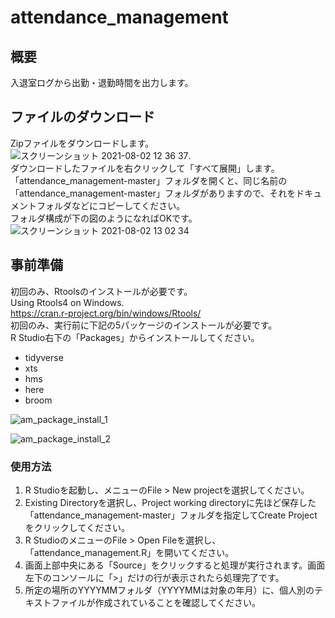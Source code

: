 # attendance_management
## 概要
入退室ログから出勤・退勤時間を出力します。  
## ファイルのダウンロード
Zipファイルをダウンロードします。  
![スクリーンショット 2021-08-02 12 36 37](https://user-images.githubusercontent.com/24307469/127803084-601cfb53-7373-44f2-a211-5857bf86bbf5.png).  
ダウンロードしたファイルを右クリックして「すべて展開」します。  
「attendance_management-master」フォルダを開くと、同じ名前の「attendance_management-master」フォルダがありますので、それをドキュメントフォルダなどにコピーしてください。    
フォルダ構成が下の図のようになればOKです。  
![スクリーンショット 2021-08-02 13 02 34](https://user-images.githubusercontent.com/24307469/127803112-9c8313af-a67c-4379-a473-19d79ff02e83.png)
  
## 事前準備
初回のみ、Rtoolsのインストールが必要です。  
Using Rtools4 on Windows.  
https://cran.r-project.org/bin/windows/Rtools/   
初回のみ、実行前に下記の5パッケージのインストールが必要です。  
R Studio右下の「Packages」からインストールしてください。  
- tidyverse
- xts
- hms  
- here  
- broom
  
![am_package_install_1](https://user-images.githubusercontent.com/24307469/64836427-cee82d80-d624-11e9-9730-380660c90ce2.png)  
  
![am_package_install_2](https://user-images.githubusercontent.com/24307469/64836478-00f98f80-d625-11e9-9080-d5d59af1023d.png)  
### 使用方法
1. R Studioを起動し、メニューのFile > New projectを選択してください。  
1. Existing Directoryを選択し、Project working directoryに先ほど保存した「attendance_management-master」フォルダを指定してCreate Projectをクリックしてください。
1. R StudioのメニューのFile > Open Fileを選択し、「attendance_management.R」を開いてください。  
1. 画面上部中央にある「Source」をクリックすると処理が実行されます。画面左下のコンソールに「>」だけの行が表示されたら処理完了です。
1. 所定の場所のYYYYMMフォルダ（YYYYMMは対象の年月）に、個人別のテキストファイルが作成されていることを確認してください。  
